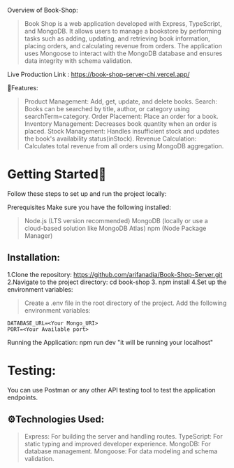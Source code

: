 Overview of Book-Shop:

> Book Shop is a web application developed with Express, TypeScript, and MongoDB. 
> It allows users to manage a bookstore by performing tasks such as adding, updating, and retrieving book information, placing orders, and calculating revenue from orders.
> The application uses Mongoose to interact with the MongoDB database and ensures data integrity with schema validation.

Live Production Link : https://book-shop-server-chi.vercel.app/


🌟Features:

> Product Management: Add, get, update, and delete books.
> Search: Books can be searched by title, author, or category using searchTerm=category.
> Order Placement: Place an order for a book.
> Inventory Management: Decreases book quantity when an order is placed.
> Stock Management: Handles insufficient stock and updates the book's availability status(inStock).
> Revenue Calculation: Calculates total revenue from all orders using MongoDB aggregation.

Getting Started🚀
=================
Follow these steps to set up and run the project locally:

Prerequisites
Make sure you have the following installed:

> Node.js (LTS version recommended)
> MongoDB (locally or use a cloud-based solution like MongoDB Atlas)
> npm (Node Package Manager)

Installation:
-------------

1.Clone the repository: https://github.com/arifanadia/Book-Shop-Server.git
2.Navigate to the project directory: cd book-shop
3. npm install
4.Set up the environment variables:
  > Create a .env file in the root directory of the project.
  > Add the following environment variables:

    DATABASE_URL=<Your Mongo_URI>
    PORT=<Your Available port>

Running the Application: npm run dev 
"it will be running your localhost"

Testing:
========
You can use Postman or any other API testing tool to test the application endpoints.

⚙️Technologies Used:
---------------------
> Express: For building the server and handling routes.
> TypeScript: For static typing and improved developer experience.
> MongoDB: For database management.
> Mongoose: For data modeling and schema validation.
